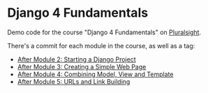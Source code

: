 # Django 4 Fundamentals
Demo code for the course "Django 4 Fundamentals" on [Pluralsight](https://www.pluralsight.com).

There's a commit for each module in the course, as well as a tag:


- [After Module 2: Starting a Django Project](https://github.com/codesensei-courses/django-4-fundamentals/releases/tag/project-start)
- [After Module 3: Creating a Simple Web Page](https://github.com/codesensei-courses/django-4-fundamentals/releases/tag/m2-create-a-simple-page)
- [After Module 4: Combining Model, View and Template](https://github.com/codesensei-courses/django-4-fundamentals/releases/tag/m4-mtv)
- [After Module 5: URLs and Link Building](https://github.com/codesensei-courses/django-4-fundamentals/releases/tag/m5-urls)
